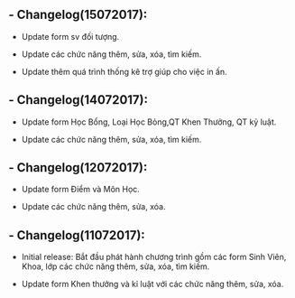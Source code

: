 ## - Changelog(15072017):

  + Update form   sv đối tượng.

  + Update các chức năng thêm, sửa, xóa, tìm kiếm.

  + Update thêm quá trình thống kê trợ giúp cho việc in ấn.
  
## - Changelog(14072017):

  + Update form  Học Bổng, Loại Học Bỏng,QT Khen Thưởng, QT kỷ luật.

  + Update các chức năng thêm, sửa, xóa, tìm kiếm.

 ## - Changelog(12072017):

  + Update form  Điểm và Môn Học.

  + Update các chức năng thêm, sửa, xóa.

## - Changelog(11072017):

  + Initial release: Bắt đầu phát hành chương trình gồm các form Sinh Viên, Khoa, lớp các chức năng thêm, sửa, xóa, tìm kiếm.

  + Update form  Khen thưởng và kỉ luật với các chức năng thêm, sửa, xóa.
  
